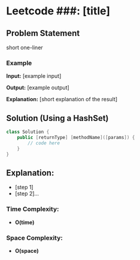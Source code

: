 # Leetcode ###: [title]

## Problem Statement
short one-liner

### Example
**Input:** [example input]

**Output:** [example output]

**Explanation:**
[short explanation of the result]


## Solution (Using a HashSet)
```java
class Solution {
    public [returnType] [methodName]([params]) {
        // code here
    }
}
```

## Explanation:
- [step 1]
- [step 2]...

### Time Complexity:
- **O(time)** 

### Space Complexity:
- **O(space)** 